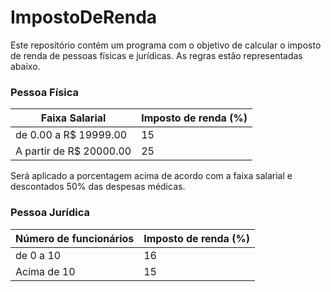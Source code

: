 # ImpostoDeRenda

Este repositório contém um programa com o objetivo de calcular o imposto de renda de pessoas físicas e jurídicas. As regras estão representadas abaixo.

<h3>Pessoa Física</h3>
<table>
  <thead>
    <th>Faixa Salarial</th>
    <th>Imposto de renda (%)</th>
  </thead>
  <tbody>
    <tr>
    	<td>de 0.00 a R$ 19999.00</td>
			<td>15</td>
    </tr>
		<tr>
    	<td>A partir de R$ 20000.00</td>
			<td>25</td>
    </tr>
  <tbody>
</table>

Será aplicado a porcentagem acima de acordo com a faixa salarial e descontados 50% das despesas médicas.

<h3>Pessoa Jurídica</h3>
<table>
  <thead>
    <th>Número de funcionários</th>
    <th>Imposto de renda (%)</th>
  </thead>
  <tbody>
    <tr>
    	<td>de 0 a 10</td>
			<td>16</td>
    </tr>
		<tr>
    	<td>Acima de 10</td>
			<td>15</td>
    </tr>
  <tbody>
</table>
